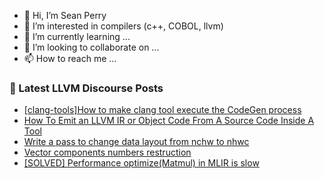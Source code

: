 - 👋 Hi, I’m Sean Perry
- 👀 I’m interested in compilers (c++, COBOL, llvm)
- 🌱 I’m currently learning ...
- 💞️ I’m looking to collaborate on ...
- 📫 How to reach me ...

<!---
s66perry/s66perry is a ✨ special ✨ repository because its `README.md` (this file) appears on your GitHub profile.
You can click the Preview link to take a look at your changes.
--->
### 📕 Latest LLVM Discourse Posts

<!-- DISCOURSE-LLVM:START -->
- [[clang-tools]How to make clang tool execute the CodeGen process](https://discourse.llvm.org/t/clang-tools-how-to-make-clang-tool-execute-the-codegen-process/64727#post_3)
- [How To Emit an LLVM IR or Object Code From A Source Code Inside A Tool](https://discourse.llvm.org/t/how-to-emit-an-llvm-ir-or-object-code-from-a-source-code-inside-a-tool/58357#post_5)
- [Write a pass to change data layout from nchw to nhwc](https://discourse.llvm.org/t/write-a-pass-to-change-data-layout-from-nchw-to-nhwc/64704#post_5)
- [Vector components numbers restruction](https://discourse.llvm.org/t/vector-components-numbers-restruction/64741#post_1)
- [[SOLVED] Performance optimize&lpar;Matmul&rpar; in MLIR is slow](https://discourse.llvm.org/t/solved-performance-optimize-matmul-in-mlir-is-slow/64740#post_3)
<!-- DISCOURSE-LLVM:END -->
